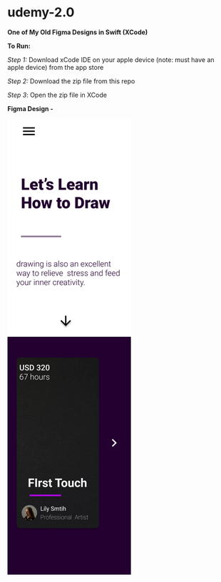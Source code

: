 # udemy-2.0
**One of My Old Figma Designs in Swift (XCode)**


**To Run:**
 
 *Step 1:* Download xCode IDE on your apple device (note: must have an apple device) from the app store
 
*Step 2:* Download the zip file from this repo

*Step 3*: Open the zip file in XCode



**Figma Design -**

![alt text](figma.png)

